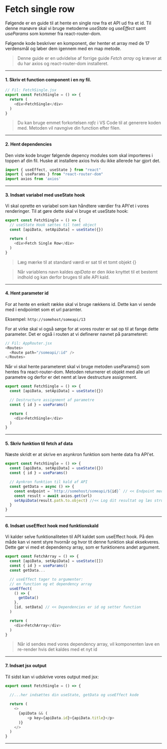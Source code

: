 # Fetch single row

 Følgende er en guide til at hente en single row fra et API ud fra et id. Til denne manøvre skal vi bruge metoderne *useState* og *useEffect* samt *useParams* som kommer fra react-router-dom.

Følgende kode beskriver en komponent, der henter et array med de 17 verdensmål og løber dem igennem med en map metode. 

 > Denne guide er en udvidelse af forrige guide *Fetch array* og kræver at du har axios og react-router-dom installeret. 

___
#### 1. Skriv et function component i en ny fil. 
```js
// Fil: FetchSingle.jsx
export const FetchSingle = () => {
  return (
    <div>FetchSingle</div>
  )
}
```
> Du kan bruge emmet forkortelsen *rafc* i VS Code til at generere koden med. Metoden vil navngive din function efter filen.
___
#### 2. Hent dependencies
Den viste kode bruger følgende depency modules som skal importeres i toppen af din fil. Huske at installere axios hvis du ikke allerede har gjort det.
```js
import { useEffect, useState } from "react"
import { useParams } from "react-router-dom"
import axios from 'axios'
```
___
#### 3. Indsæt variabel med useState hook 
Vi skal oprette en variabel som kan håndtere værdier fra API'et i vores renderinger. Til at gøre dette skal vi bruge et useState hook:
```js
export const FetchSingle = () => {
  // useState Hook sættes til tomt object
  const [apiData, setApiData] = useState({})

  return (
    <div>Fetch Single Row</div>
  )
}
```
> Læg mærke til at standard værdi er sat til et tomt objekt {}

> Når variablens navn kaldes *apiData* er den ikke knyttet til et bestemt indhold og kan derfor bruges til alle API kald.
___
#### 4. Hent parameter id
For at hente en enkelt række skal vi bruge rækkens id. Dette kan vi sende med i endpointet som et url paramter.

Eksempel: 
`http://somehost/someapi/13`

For at virke skal vi også sørge for at vores router er sat op til at fange dette parameter. Det er også i routen at vi definerer navnet på parameteret:
```js
// Fil: AppRouter.jsx
<Routes>
  <Route path="/someapi/:id" />
</Routes>
```
Når vi skal hente parameteret skal vi bruge metoden useParams() som hentes fra react-router-dom. Metoden returnerer et objekt med alle url parametre og derfor er det nemt at lave destructure assignment. 
```js
export const FetchSingle = () => {  
  const [apiData, setApiData] = useState({})

  // Destructure assignment af parametre 
  const { id } = useParams()

  return (
    <div>FetchSingle</div>
  )
}
```
___
#### 5. Skriv funktion til fetch af data
Næste skridt er at skrive en asynkron funktion som hente data fra API'et. 
```js
export const FetchSingle = () => {  
  const [apiData, setApiData] = useState({})
  const { id } = useParams()

  // Aynkron funktion til kald af API
  const getData = async () => {
    const endpoint = `http://somehost/someapi/${id}` // << Endpoint med id
    const result = await axios.get(url)
    setApiData(result.path.to.object) //<< Log dit resultat og læs strukturen til data
  }
}
```
___
#### 6. Indsæt useEffect hook med funktionskald
Vi kalder selve funktionaliteten til API kaldet som useEffect hook. På den måde kan vi nemt styre hvornår og hvor tit denne funktion skal eksekveres. Dette gør vi med et dependency array, som er funktionens andet argument.
```js
export const FetchArray = () => {
  const [apiData, setApiData] = useState([]) 
  const { id } = useParams()
  const getData...

  // useEffect tager to argumenter: 
  // en function og et dependency array
  useEffect(
    () => {
      getData()
    }, 
    [id, setData] // << Dependencies er id og setter function
  )

  return (
    <div>FetchArray</div>
  )
}
```
> Når id sendes med vores dependency array, vil komponenten lave en re-render hvis det kaldes med et nyt id
___
#### 7. Indsæt jsx output
Til sidst kan vi udskrive vores output med jsx:
```js
export const FetchSingle = () => {
  
  //...her indsættes din useState, getData og useEffect kode

  return (
    <>
      {apiData && (
          <p key={apiData.id}>{apiData.title}</p>
      )}
    </>
  )
}
```
___

